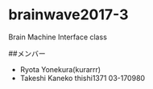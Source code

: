 # brainwave2017-3
Brain Machine Interface class

##メンバー
- Ryota Yonekura(kurarrr)
- Takeshi Kaneko thishi1371 03-170980
